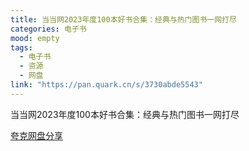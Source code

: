 ```yaml
---
title: 当当网2023年度100本好书合集：经典与热门图书一网打尽
categories: 电子书
mood: empty
tags:
  - 电子书
  - 资源
  - 网盘
link: "https://pan.quark.cn/s/3730abde5543"
---
```


当当网2023年度100本好书合集：经典与热门图书一网打尽

 [夸克网盘分享](https://pan.quark.cn/s/3730abde5543) 
